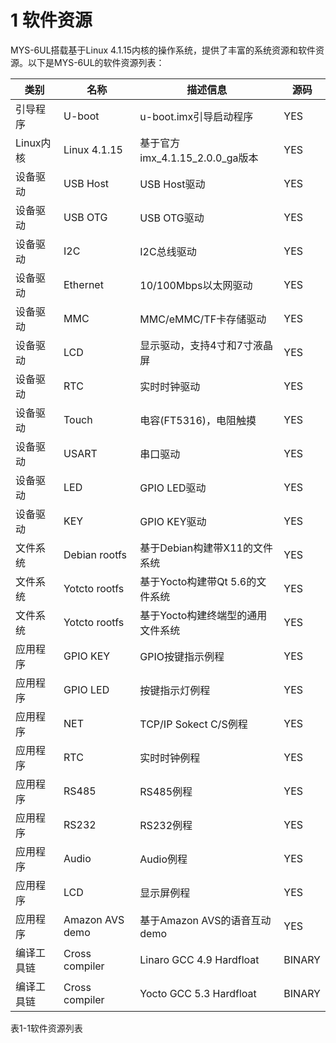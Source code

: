 # 1 软件资源

MYS-6UL搭载基于Linux 4.1.15内核的操作系统，提供了丰富的系统资源和软件资源。以下是MYS-6UL的软件资源列表：

类别 | 名称 | 描述信息 | 源码
---- | ---- | ---- | ----
引导程序 | U-boot | u-boot.imx引导启动程序 | YES
Linux内核 |	Linux 4.1.15 | 基于官方imx_4.1.15_2.0.0_ga版本 | YES
设备驱动 | USB Host | USB Host驱动 | YES
设备驱动 | USB OTG | USB OTG驱动 | YES
设备驱动 | I2C | I2C总线驱动 | YES
设备驱动 | Ethernet | 10/100Mbps以太网驱动 | YES
设备驱动 | MMC | MMC/eMMC/TF卡存储驱动 | YES
设备驱动 | LCD | 显示驱动，支持4寸和7寸液晶屏 | YES
设备驱动 | RTC | 实时时钟驱动 | YES
设备驱动 | Touch | 电容(FT5316)，电阻触摸 | YES
设备驱动 | USART | 串口驱动 | YES
设备驱动 | LED | GPIO LED驱动 | YES
设备驱动 | KEY | GPIO KEY驱动 | YES
文件系统 | Debian rootfs | 基于Debian构建带X11的文件系统 | YES
文件系统 | Yotcto rootfs | 基于Yocto构建带Qt 5.6的文件系统 | YES
文件系统 | Yotcto rootfs | 基于Yocto构建终端型的通用文件系统 | YES
应用程序 | GPIO KEY | GPIO按键指示例程 | YES
应用程序 | GPIO LED | 按键指示灯例程 | YES
应用程序 | NET | TCP/IP Sokect C/S例程 | YES
应用程序 | RTC | 实时时钟例程 | YES
应用程序 | RS485 | RS485例程 | YES
应用程序 | RS232 | RS232例程 | YES
应用程序 | Audio | Audio例程 | YES
应用程序 | LCD | 显示屏例程 | YES
应用程序 | Amazon AVS demo | 基于Amazon AVS的语音互动demo | YES
编译工具链 | Cross compiler | Linaro GCC 4.9 Hardfloat | BINARY
编译工具链 | Cross compiler | Yocto GCC 5.3 Hardfloat | BINARY

表1-1软件资源列表

